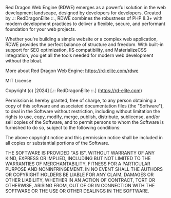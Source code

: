 Red Dragon Web Engine (RDWE) emerges as a powerful solution in the web development landscape, designed by developers for developers. 
Created by .:: RedDragonElite ::., RDWE combines the robustness of PHP 8.3+ with modern development practices to deliver a flexible, 
secure, and performant foundation for your web projects.

Whether you're building a simple website or a complex web application, RDWE provides the perfect balance of structure and freedom. 
With built-in support for SEO optimization, IIS compatibility, and MaterializeCSS integration, 
you get all the tools needed for modern web development without the bloat.

More about Red Dragon Web Engine: https://rd-elite.com/rdwe

MIT License

Copyright (c) [2024] [.:: RedDragonElite ::.] (https://rd-elite.com)

Permission is hereby granted, free of charge, to any person obtaining a copy
of this software and associated documentation files (the "Software"), to deal
in the Software without restriction, including without limitation the rights
to use, copy, modify, merge, publish, distribute, sublicense, and/or sell
copies of the Software, and to permit persons to whom the Software is
furnished to do so, subject to the following conditions:

The above copyright notice and this permission notice shall be included in all
copies or substantial portions of the Software.

THE SOFTWARE IS PROVIDED "AS IS", WITHOUT WARRANTY OF ANY KIND, EXPRESS OR
IMPLIED, INCLUDING BUT NOT LIMITED TO THE WARRANTIES OF MERCHANTABILITY,
FITNESS FOR A PARTICULAR PURPOSE AND NONINFRINGEMENT. IN NO EVENT SHALL THE
AUTHORS OR COPYRIGHT HOLDERS BE LIABLE FOR ANY CLAIM, DAMAGES OR OTHER
LIABILITY, WHETHER IN AN ACTION OF CONTRACT, TORT OR OTHERWISE, ARISING FROM,
OUT OF OR IN CONNECTION WITH THE SOFTWARE OR THE USE OR OTHER DEALINGS IN THE
SOFTWARE.
